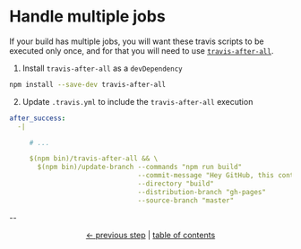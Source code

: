 # Handle multiple jobs

If your build has multiple jobs, you will want these travis scripts
to be executed only once, and for that you will need to use
[`travis-after-all`](https://github.com/alrra/travis-after-all#readme).

 1. Install `travis-after-all` as a `devDependency`

  ```bash
  npm install --save-dev travis-after-all
  ```

 2. Update `.travis.yml` to include the `travis-after-all` execution

  ```yml
  after_success:
    -|

       # ...

       $(npm bin)/travis-after-all && \
         $(npm bin)/update-branch --commands "npm run build"
                                  --commit-message "Hey GitHub, this content is for you! [skip ci]"
                                  --directory "build"
                                  --distribution-branch "gh-pages"
                                  --source-branch "master"
  ```

--

<div align="center">
    <a href="usage.md">← previous step</a> |
    <a href="../README.md#usage">table of contents</a>
</div>
